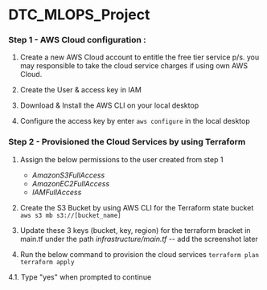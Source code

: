 # DTC_MLOPS_Project

### Step 1 - AWS Cloud configuration :

1. Create a new AWS Cloud account to entitle the free tier service
p/s. you may responsible to take the cloud service charges if using own AWS Cloud.

2. Create the User & access key in IAM

3. Download & Install the AWS CLI on your local desktop

4. Configure the access key by enter `aws configure` in the local desktop

### Step 2 - Provisioned the Cloud Services by using Terraform

1. Assign the below permissions to the user created from step 1
    - *AmazonS3FullAccess*
    - *AmazonEC2FullAccess*
    - *IAMFullAccess*

2. Create the S3 Bucket by using AWS CLI for the Terraform state bucket
`aws s3 mb s3://[bucket_name]`

3. Update these 3 keys (bucket, key, region) for the terraform bracket in main.tf under the path *infrastructure/main.tf*
-- add the screenshot later

4. Run the below command to provision the cloud services
    `terraform plan`
    `terraform apply`

4.1. Type "yes" when prompted to continue
